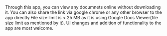 Through this app, you can view any documnets online without downloading it. You can also share the link via google chrome or any other browser to the app directly.File size limit is < 25 MB as it is using Google Docs Viewer(file size limit as mentioned by it). UI changes and addition of functionality to the app are most welcome.